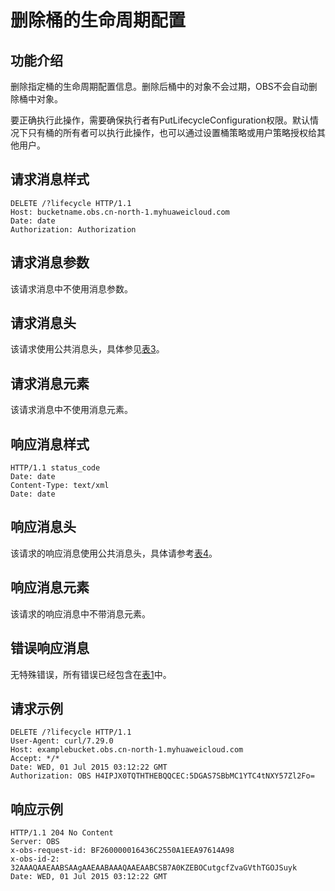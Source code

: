# 删除桶的生命周期配置<a name="ZH-CN_TOPIC_0100846762"></a>

## 功能介绍<a name="section5584184924715"></a>

删除指定桶的生命周期配置信息。删除后桶中的对象不会过期，OBS不会自动删除桶中对象。

要正确执行此操作，需要确保执行者有PutLifecycleConfiguration权限。默认情况下只有桶的所有者可以执行此操作，也可以通过设置桶策略或用户策略授权给其他用户。

## 请求消息样式<a name="section44034561"></a>

```
DELETE /?lifecycle HTTP/1.1 
Host: bucketname.obs.cn-north-1.myhuaweicloud.com 
Date: date
Authorization: Authorization
```

## 请求消息参数<a name="section60766737"></a>

该请求消息中不使用消息参数。

## 请求消息头<a name="section10029727"></a>

该请求使用公共消息头，具体参见[表3](REST-API介绍.md#table25197309)。

## 请求消息元素<a name="section23158684"></a>

该请求消息中不使用消息元素。

## 响应消息样式<a name="section7101569"></a>

```
HTTP/1.1 status_code
Date: date
Content-Type: text/xml 
Date: date
```

## 响应消息头<a name="section63914128"></a>

该请求的响应消息使用公共消息头，具体请参考[表4](REST-API介绍.md#d0e686)。

## 响应消息元素<a name="section38356240"></a>

该请求的响应消息中不带消息元素。

## 错误响应消息<a name="section9661843"></a>

无特殊错误，所有错误已经包含在[表1](错误码列表.md#d0e843)中。

## 请求示例<a name="section14482163815396"></a>

```
DELETE /?lifecycle HTTP/1.1
User-Agent: curl/7.29.0
Host: examplebucket.obs.cn-north-1.myhuaweicloud.com
Accept: */*
Date: WED, 01 Jul 2015 03:12:22 GMT
Authorization: OBS H4IPJX0TQTHTHEBQQCEC:5DGAS7SBbMC1YTC4tNXY57Zl2Fo=
```

## 响应示例<a name="section76081155815"></a>

```
HTTP/1.1 204 No Content
Server: OBS
x-obs-request-id: BF260000016436C2550A1EEA97614A98
x-obs-id-2: 32AAAQAAEAABSAAgAAEAABAAAQAAEAABCSB7A0KZEBOCutgcfZvaGVthTGOJSuyk
Date: WED, 01 Jul 2015 03:12:22 GMT
```

